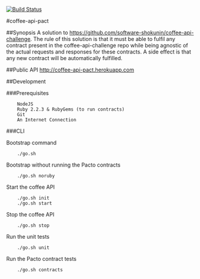 [![Build Status](https://snap-ci.com/jeandamore/coffee-api-pact/branch/master/build_image)](https://snap-ci.com/jeandamore/coffee-api-pact/branch/master)

#coffee-api-pact

##Synopsis
A solution to https://github.com/software-shokunin/coffee-api-challenge.
The rule of this solution is that it must be able to fulfil any contract present in the coffee-api-challenge repo while being agnostic of the actual requests and responses for these contracts. A side effect is that any new contract will be automatically fulfilled.

##Public API
http://coffee-api-pact.herokuapp.com


##Development

###Prerequisites
```
	NodeJS
	Ruby 2.2.3 & RubyGems (to run contracts)
	Git
	An Internet Connection
```

###CLI

Bootstrap command
```
	./go.sh
```

Bootstrap without running the Pacto contracts
```
	./go.sh noruby
```

Start the coffee API
```
	./go.sh init
	./go.sh start
```

Stop the coffee API
```
	./go.sh stop
```

Run the unit tests
```
	./go.sh unit
```

Run the Pacto contract tests
```
	./go.sh contracts
```
